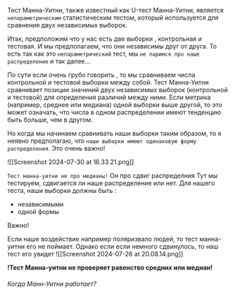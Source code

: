 Тест Манна-Уитни, также известный как U-тест Манна-Уитни, является `непараметрическим`
статистическим тестом, который используется для сравнения двух независимых выборок. 

Итак, предположим что у нас есть две выборки , контрольная и тестовая. И мы предполагаем, что они независимы друг от друга. То есть так как это `непараметрический` тест, мы `не паримся про наше распределение` и так далее... 

По сути  если очень грубо говорить , то мы сравниваем числа контрольной и тестовой выборки между собой.   Тест Манна-Уитни сравнивает позиции значений двух независимых выборок (контрольной и тестовой) для определения различий между ними. Если метрика (например, среднее или медиана) одной выборки выше другой, то это может означать, что числа в одном распределении имеют тенденцию быть больше, чем в другом.

Но когда мы начинаем сравнивать наши выборки таким образом, то я неявно предполагаю, что `наши выборки имеют одинаковую форму распределения`. Это очень важно!

![[Screenshot 2024-07-30 at 16.33.21.png]]

`Тест манна-уитни не про медианы!` Он про сдвиг распределния 
Тут мы тестируем, сдвигается ли наше распределение или нет. Для нашего теста, наши выборки должны быть : 

- независимыми 
- одной формы

Важно!

Если наше воздействие например поляризвало людей, то тест манна-уитни его не поймает. Однако если если немного сдвинулось, то наш тест его увидет 
![[Screenshot 2024-07-26 at 20.08.14.png]]

**!Тест Манна-уитни не проверяет равенство средних или медиан!**

<h6>Когда Манн-Уитни работает?</h6>

